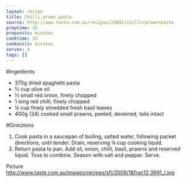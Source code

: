 ```yaml
---
layout: recipe
title: Chilli prawn pasta
source: http://www.taste.com.au/recipes/23691/chilli+prawn+pasta
preptime: 15
prepunits: minutes
cooktime: 15
cookunits: minutes
serves: 4
tags: []
---
```

#Ingedients
* 375g dried spaghetti pasta
* &#8531; cup olive oil
* &frac12; small red onion, finely chopped
* 1 long red chilli, finely chopped
* &frac14; cup finely shredded fresh basil leaves
* 400g (24) cooked small prawns, peeled, deveined, tails intact

#Directions
1. Cook pasta in a saucepan of boiling, salted water, following packet directions, until tender. Drain, reserving &frac14; cup cooking liquid.
2. Return pasta to pan. Add oil, onion, chilli, basil, prawns and reserved liquid. Toss to combine. Season with salt and pepper. Serve.

Picture
http://www.taste.com.au/images/recipes/sfi/2009/1&frac12;3691_l.jpg